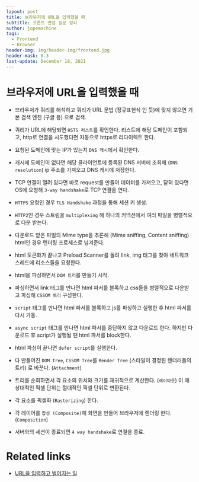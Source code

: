```yaml
---
layout: post
title: 브라우저에 URL을 입력했을 때
subtitle: 프론트 면접 질문 정리
author: jopemachine
tags:
  - Frontend
  - Browser
header-img: img/header-img/frontend.jpg
header-mask: 0.3
last-update: December 18, 2021
---
```


# 브라우저에 URL을 입력했을 때

- 브라우저가 쿼리를 해석하고 쿼리가 URL 문법 (정규표현식 인 듯)에 맞지 않으면 기본 검색 엔진 (구글 등) 으로 검색.

- 쿼리가 URL에 해당되면 `HSTS 리스트`를 확인한다. 리스트에 해당 도메인이 포함되고, http로 연결을 시도했다면 자동으로 https로 리다이렉트 한다.

- 요청된 도메인에 맞는 IP가 있는지 `DNS 캐시`에서 확인한다.

- 캐시에 도메인이 없다면 해당 클라이언트에 등록된 DNS 서버에 조회해 (`DNS resolution`) ip 주소를 가져오고 DNS 캐시에 저장한다.

- TCP 연결이 열려 있다면 바로 request를 만들어 데이터를 가져오고, 닫혀 있다면 OS에 요청해 `3-way handshake`로 TCP 연결을 연다.

- `HTTPS` 요청인 경우 `TLS Handshake` 과정을 통해 세션 키 생성.

- `HTTP2`인 경우 스트림을 `multiplexing` 해 하나의 커넥션에서 여러 파일을 병렬적으로 다운 받는다.

- 다운로드 받은 파일의 Mime type을 추론해 (Mime sniffing, Content sniffing) html인 경우 렌더링 프로세스로 넘겨준다.

- html 토큰화가 끝나고 Preload Scanner를 돌려 link, img 태그를 찾아 네트워크 스레드에 리소스들을 요청한다.

- html을 파싱하면서 `DOM 트리`를 만들기 시작.

- 파싱하면서 link 태그를 만나면 html 파서를 블록하고 css들을 병렬적으로 다운받고 파싱해 `CSSOM 트리` 구성한다.

- `script` 태그를 만나면 html 파서를 블록하고 js를 파싱하고 실행한 후 html 파서를 다시 가동.

- `async script` 태그를 만나면 html 파서를 중단하지 않고 다운로드 한다. 하지만 다운로드 후 script가 실행될 땐 html 파서를 block한다.

- html 파싱이 끝나면 `defer script`를 실행한다.

- 다 만들어진 `DOM Tree`, `CSSOM Tree`를 `Render Tree` (스타일이 결정된 렌더러들의 트리) 로 바꾼다. (`Attachment`)

- 트리를 순회하면서 각 요소의 위치와 크기를 재귀적으로 계산한다. (`레이아웃`) 이 때 상대적인 픽셀 단위는 절대적인 픽셀 단위로 변환된다.

- 각 요소를 픽셀화 (`Rasterizing`) 한다.

- 각 레이어를 `합성 (Composite)`해 화면을 만들어 브라우저에 렌더링 한다. (`Composition`)

- 서버와의 세션이 종료되면 `4 way handshake`로 연결을 종료.

# Related links

- [URL을 입력하고 벌어지는 일](https://github.com/baeharam/Must-Know-About-Frontend/blob/main/Notes/network/type-url-process.md)